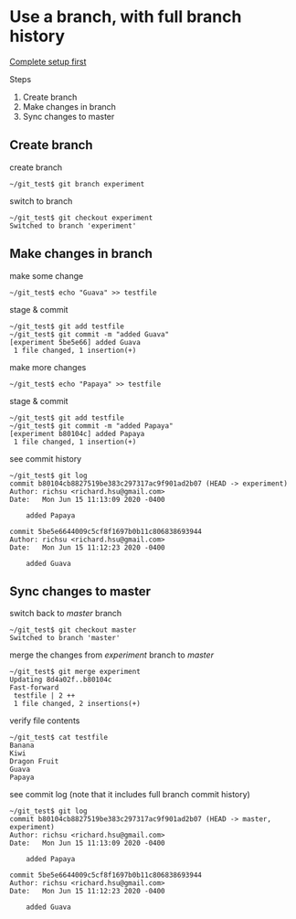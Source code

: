 # Use a branch, with full branch history

[Complete setup first](git-notes.md)

Steps  
1. Create branch
2. Make changes in branch
3. Sync changes to master

## Create branch
create branch
```
~/git_test$ git branch experiment
```

switch to branch
```
~/git_test$ git checkout experiment
Switched to branch 'experiment'
```

## Make changes in branch
make some change
```
~/git_test$ echo "Guava" >> testfile
```

stage & commit
```
~/git_test$ git add testfile
~/git_test$ git commit -m "added Guava"
[experiment 5be5e66] added Guava
 1 file changed, 1 insertion(+)
```

make more changes
```
~/git_test$ echo "Papaya" >> testfile
```

stage & commit
```
~/git_test$ git add testfile
~/git_test$ git commit -m "added Papaya"
[experiment b80104c] added Papaya
 1 file changed, 1 insertion(+)
```
 
see commit history
```
~/git_test$ git log
commit b80104cb8827519be383c297317ac9f901ad2b07 (HEAD -> experiment)
Author: richsu <richard.hsu@gmail.com>
Date:   Mon Jun 15 11:13:09 2020 -0400

    added Papaya

commit 5be5e6644009c5cf8f1697b0b11c806838693944
Author: richsu <richard.hsu@gmail.com>
Date:   Mon Jun 15 11:12:23 2020 -0400

    added Guava
```

## Sync changes to master
switch back to _master_ branch
```
~/git_test$ git checkout master
Switched to branch 'master'
```

merge the changes from _experiment_ branch to _master_
```
~/git_test$ git merge experiment
Updating 8d4a02f..b80104c
Fast-forward
 testfile | 2 ++
 1 file changed, 2 insertions(+)
```

verify file contents
```
~/git_test$ cat testfile
Banana
Kiwi
Dragon Fruit
Guava
Papaya
```

see commit log (note that it includes full branch commit history)
```
~/git_test$ git log
commit b80104cb8827519be383c297317ac9f901ad2b07 (HEAD -> master, experiment)
Author: richsu <richard.hsu@gmail.com>
Date:   Mon Jun 15 11:13:09 2020 -0400

    added Papaya

commit 5be5e6644009c5cf8f1697b0b11c806838693944
Author: richsu <richard.hsu@gmail.com>
Date:   Mon Jun 15 11:12:23 2020 -0400

    added Guava
```
